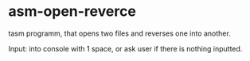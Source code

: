 # asm-open-reverce
tasm programm, that opens two files and reverses one into another.

Input: into console with 1 space, or ask user if there is nothing inputted.
